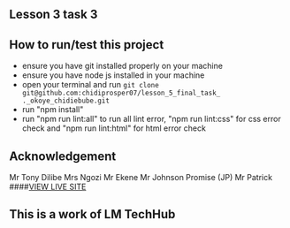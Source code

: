 ## Lesson 3 task 3
## How to run/test this project
* ensure you have git installed properly on your machine
* ensure you have node js installed in your machine
* open your terminal and run `git clone git@github.com:chidiprosper07/lesson_5_final_task_ ._okoye_chidiebube.git`
* run "npm install"
* run "npm run lint:all" to run all lint error, "npm run lint:css" for css error check and "npm run lint:html" for html error check
## Acknowledgement
Mr Tony Dilibe
Mrs Ngozi
Mr Ekene
Mr Johnson Promise (JP)
Mr Patrick
####[VIEW LIVE SITE]( https://chidiprosper07.github.io/lesson_5_final_task_okoye_chidiebube/)
## This is a work of LM TechHub
